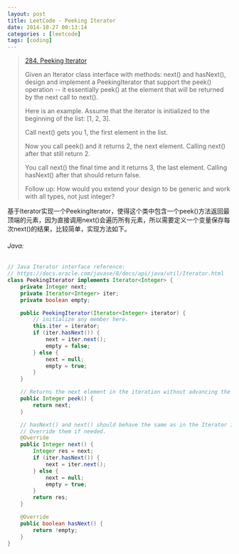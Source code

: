 ```yaml
---
layout: post
title: LeetCode - Peeking Iterator
date: 2014-10-27 00:13:14
categories : [leetcode]
tags: [coding]
---
```


> [284. Peeking Iterator](https://leetcode.com/problems/peeking-iterator/)
>
> Given an Iterator class interface with methods: next() and hasNext(), design and implement a PeekingIterator that support the peek() operation -- it essentially peek() at the element that will be returned by the next call to next().
>
> Here is an example. Assume that the iterator is initialized to the beginning of the list: [1, 2, 3].
>
> Call next() gets you 1, the first element in the list.
>
> Now you call peek() and it returns 2, the next element. Calling next() after that still return 2.
>
> You call next() the final time and it returns 3, the last element. Calling hasNext() after that should return false.
>
> Follow up: How would you extend your design to be generic and work with all types, not just integer?

基于Iterator实现一个PeekingIterator，使得这个类中包含一个peek()方法返回最顶端的元素，因为直接调用next()会遍历所有元素，所以需要定义一个变量保存每次next()的结果，比较简单，实现方法如下。
<!--more-->

###### Java:
``` java
// Java Iterator interface reference:
// https://docs.oracle.com/javase/8/docs/api/java/util/Iterator.html
class PeekingIterator implements Iterator<Integer> {
    private Integer next;
    private Iterator<Integer> iter;
    private boolean empty;

    public PeekingIterator(Iterator<Integer> iterator) {
        // initialize any member here.
        this.iter = iterator;
        if (iter.hasNext()) {
            next = iter.next();
            empty = false;
        } else {
            next = null;
            empty = true;
        }
    }

    // Returns the next element in the iteration without advancing the iterator.
    public Integer peek() {
        return next;
    }

    // hasNext() and next() should behave the same as in the Iterator interface.
    // Override them if needed.
    @Override
    public Integer next() {
        Integer res = next;
        if (iter.hasNext()) {
            next = iter.next();
        } else {
            next = null;
            empty = true;
        }
        return res;
    }

    @Override
    public boolean hasNext() {
        return !empty;
    }
}
```
